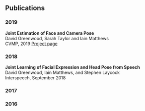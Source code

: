 
## Publications
### 2019
**Joint Estimation of Face and Camera Pose**  
David Greenwood, Sarah Taylor and Iain Matthews  
CVMP, 2019
[Project page](./pages/joint-estimation-of-face-and-camera-pose.html)

### 2018
**Joint Learning of Facial Expression and Head Pose from Speech**  
David Greenwood, Iain Matthews, and Stephen Laycock  
Interspeech, September 2018


### 2017
### 2016
